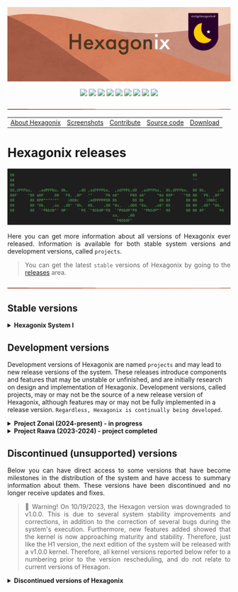 <!-- Vamos adicionar o logotipo do sistema -->

<p align="center">
<img src="https://raw.githubusercontent.com/hexagonix/Doc/refs/heads/main/Img/banner.png">
</p>

<div align="center">

![](https://img.shields.io/github/license/hexagonix/hexagonix.svg)
![](https://img.shields.io/github/stars/hexagonix/hexagonix.svg)
![](https://img.shields.io/github/issues/hexagonix/hexagonix.svg)
![](https://img.shields.io/github/issues-closed/hexagonix/hexagonix.svg)
![](https://img.shields.io/github/issues-pr/hexagonix/hexagonix.svg)
![](https://img.shields.io/github/issues-pr-closed/hexagonix/hexagonix.svg)
![](https://img.shields.io/github/downloads/hexagonix/hexagonix/total.svg)
![](https://img.shields.io/github/release/hexagonix/hexagonix.svg)
[![](https://img.shields.io/twitter/follow/hexagonixOS.svg?style=social&label=Follow%20%40HexagonixOS)](https://twitter.com/hexagonixOS)

</div>

<!-- Vai funcionar como <hr> -->

<img src="https://raw.githubusercontent.com/hexagonix/Doc/refs/heads/main/Img/hr.png" width="100%" height="2px" />

<table align="center">
<tr>
<td><a href="https://github.com/hexagonix/Doc/blob/main/Hexagonix/Hexagonix.en.md">About Hexagonix</a></td>
<td><a href="https://github.com/hexagonix/Doc/blob/main/Hexagonix/Hexagonix.en.md#-screenshots">Screenshots</a></td>
<td><a href="https://github.com/hexagonix/Doc/blob/main/Hexagonix/Hexagonix.pt.md#contribuir-e-reportar-erros">Contribute</a></td>
<td><a href="https://github.com/hexagonix/src">Source code</a></td>
<td><a href="https://github.com/hexagonix/Doc/blob/main/Hexagonix/README.pt.md">Download</a></td>
</tr>
</table>

# Hexagonix releases

<div align="center">

<img src="https://raw.githubusercontent.com/hexagonix/Doc/refs/heads/main/Img/HexagonixSourceHeader.png">

</div>

<div align="justify">

Here you can get more information about all versions of Hexagonix ever released. Information is available for both stable system versions and development versions, called `projects`.

> You can get the latest `stable` versions of Hexagonix by going to the [releases](https://github.com/hexagonix/hexagonix/releases) area.

</div>

<!-- Vai funcionar como <hr> -->

<img src="https://raw.githubusercontent.com/hexagonix/Doc/refs/heads/main/Img/hr.png" width="100%" height="2px" />

## Stable versions

<details title="Hexagonix System I" align='left'>
<br>
<summary align='left'><strong>Hexagonix System I</strong></summary>

<div align="justify">

> :construction: Warning! On 10/19/2023, the Hexagon version was changed to v1.0.0. This is due to several system stability improvements and fixes, in addition to the correction of several bugs during the system's execution. Thus, like older discontinued versions, Hexagonix System I was released with a v1.0.0 kernel.

Hexagonix System I is the most stable and feature-rich version released to date. Several improvements were made to ensure stability, security and lower resource usage. Below, more technical information about this version of the system.

Changelog and technical information for this version:

**Release date**: 06/05/2024<br>
**Version buildId**: 36a232aa-d2d2-4e78-99d8-f8df3c96b0d6<br>
**Commit**: [6809c99](https://github.com/hexagonix/hexagonix/commit/6809c99865610087f6f786641cbfa5e663cd4f02)

- **Saturno** v1.9.0:
  - Saturno MBR v1.2.0:
    - Corrections of various errors;
    - Comments and source code completely in English, facilitating collaboration.
  - Comments and source code completely in English, facilitating collaboration.
- **HBoot** v0.11.0:
  - Corrections of various errors;
  - Improvements in hardware detection;
  - Messages, logs, comments and source code completely in English, facilitating collaboration.
- **Hexagon Kernel** v1.0.0:
  - Various stability and performance refinements;
  - Lower resource consumption;
  - Improved error management;
  - General bug fixes;
  - New system calls;
  - Standardization of system calls, using UNIX Version 7 as a reference;
  - Messages, logs, comments and source code completely in English, facilitating collaboration.
- **UnixUtils** and **CoreUtils** v9.0:
  - New `mv` utility, used to rename files on the volume;
  - Improved error handling;
  - Lower resource consumption;
  - Correction of several bugs;
  - Improvements in user messages, including spelling and formatting corrections;
  - Messages, logs, comments and source code completely in English, facilitating collaboration.
- **Andromeda Apps (Hexagonix-Andromeda environment)**:
  - Update of development libraries;
  - Corrections of various errors;
  - Improvements in resource consumption;
  - `poweroff` utility renamed to `power`.
  - Messages, logs, comments and source code completely in English, facilitating collaboration.
- **libasm** v2.2.1:
  - Standardization of all development libraries;
  - Standardization of system calls, using UNIX Version 7 and Hexagon v1.0.0 as references;
  - Improvements in comments, making the code better understood;
  - Improvements to the libasm example utilities (tapp.asm and gapp.asm);
  - Comments and source code completely in English, facilitating collaboration.
- **fasm (flat assembler)** v1.73.32:
  - Standardization of the code responsible for compatibility with Hexagonix;
  - Update of the code responsible for compatibility with Hexagonix to use the latest libraries;
  - Improvements to the base version of fasm v1.73.32;
  - Comments and source code of Hexagonix-dependent code translated into English, facilitating collaboration.
- **Scripts** (Hexagonix build tools):
  - Correction of several errors;
  - Improvements in user messages, including spelling and formatting corrections;
  - New virtualized system execution options;
  - Compatibility of the `hx` utility with the latest versions of `qemu`;
  - Start of build compatibility on BSD systems;
  - Compatibility with BSD systems to run Hexagonix in a virtualized environment (qemu);
  - Improvements in the code formatting module;
  - Improvements in Unix and Andromeda utility construction modules (Hexagonix-Andromeda);
  - Improvements in the system construction log;
  - Improvements to the build configuration module (`configure.sh`);
  - Refactoring of the hx utility to reuse code and remove duplicate code;
  - New parameters and functions available in the hx utility:
    - "--flags": displays information about the build parameters sent to the assembler.
  - Comments and source code of Hexagonix-dependent code translated into English, facilitating collaboration.
- **Documentation**:
  - Update of system documentation in the repository available on GitHub;
  - Refinements in Portuguese texts and English translations;
  - Copyright corrections and contact and development information;
  - Update of system call tables;
  - Update of Unix and Andromeda utilities.

</div>

<img src="https://raw.githubusercontent.com/hexagonix/Doc/refs/heads/main/Img/hr.png" width="100%" height="2px" />

</details>

## Development versions

Development versions of Hexagonix are named `projects` and may lead to new release versions of the system. These releases introduce components and features that may be unstable or unfinished, and are initially research on design and implementation of Hexagonix. Development versions, called projects, may or may not be the source of a new release version of Hexagonix, although features may or may not be fully implemented in a release version. `Regardless, Hexagonix is ​​continually being developed`.

<details title="Zonai Project" align='left'>
<br>
<summary align='left'><strong>Project Zonai (2024-present) - in progress</strong></summary>

<div align="justify">

> The `Zonai` project starts with the code base of the **System I** version of Hexagonix, after the official release of the version.

The Zonai project is a fork of Hexagonix System I (CURRENT branch), which aims to develop the next stable release of the system, the System II version (no defined release schedule - the release may not occur in 2024). More information about the project soon.

</div>

</details>

<details title="Project Raava" align='left'>
<br>
<summary align='left'><strong>Project Raava (2023-2024) - project completed</strong></summary>

<div align="justify">

> The Project Raava was completed, giving rise to the **Hexagonix System I**.

Project Raava is a fork of Hexagonix H2 Release 2 (CURRENT branch), which aims to develop the next stable release of the system, version H3 (no release schedule defined - the release may not occur in 2023). For this, the system starts from:

- Hexagon based in early v1.3.6 (version 1.3 revision 6);
- Base of Hexagonix H2 Release 2 (H2R2): H2-CURRENT+290320231532;
- Hexagon v1.3.7 (version 1.3 revision 7) - 05/20/2023;

</div>

</details>

## Discontinued (unsupported) versions

<div align="justify">

Below you can have direct access to some versions that have become milestones in the distribution of the system and have access to summary information about them. These versions have been discontinued and no longer receive updates and fixes.

> :construction: Warning! On 10/19/2023, the Hexagon version was downgraded to v1.0.0. This is due to several system stability improvements and corrections, in addition to the correction of several bugs during the system's execution. Furthermore, new features added showed that the kernel is now approaching maturity and stability. Therefore, just like the H1 version, the next edition of the system will be released with a v1.0.0 kernel. Therefore, all kernel versions reported below refer to a numbering prior to the version rescheduling, and do not relate to current versions of Hexagon.

</div>

<details title="Discontinued versions of Hexagonix" align='left'>
<br>
<summary align='left'><strong>Discontinued versions of Hexagonix</strong></summary>

<div align="justify">

<details title="Hexagonix H1" align='left'>
<br>
<summary align='left'><strong>Hexagonix H1</strong></summary>

<div align="justify">

This is the first extensively tested and marked stable version of the system. Hexagonix H1 is also the basis of Andromeda H1. Many improvements have been made since previous versions of the system, which used series of numbers to identify versions. Version 1.2-beta, in the previous numbering, was improved and served as the basis for the development of the most stable version to date, the H1 version, the public release of the system. You can get that release [here](https://github.com/hexagonix/hexagonix/releases/tag/H1). This version will continue to be improved and changes will be made available continuously.
  
</div>

<details title="Hexagonix H1 R1 (Caladan)" align='left'>
<br>
<summary align='left'>Hexagonix H1 R1 (Caladan)</summary>

<div align="justify">

Hexagonix H1 R1 (codenamed Caladan) is the first patch pack for the H1 version of Hexagonix. Many improvements have been made to various Hexagonix Unix utilities, as well as enhancements and fixes have been made to the Andromeda userland. Hexagon has been updated to version 9.3, with many bug fixes, stability improvements, increased performance and smaller memory footprint, as well as fixed support for PS/2 mice (and USB via PS/2 emulation) and other devices. Go to the [releases](https://github.com/hexagonix/hexagonix/releases) area and look for version H1 R1.

</div>

</details>

<details title="Hexagonix H1 R2 (Caladan)" align='left'>
<br>
<summary align='left'>Hexagonix H1 R2 (Caladan)</summary>

<div align="justify">

Second update package for Hexagonix/Andromeda version H1, which includes:

- Kernel Hexagon v9.4A;
- Improvements in several Hexagonix utilities;
- Improvements in various Andromeda utilities;

Several runtime failures have been identified in various Andromeda utilities that have been fixed in this release. Updates were also added to Hexagon, decreasing memory pressure and targeting errors identified during system execution. The system manuals have also been updated, as well as the naming used in a number of utilities. From now on, the next H1 version update will focus on improvements and adding new features. Go to the [releases](https://github.com/hexagonix/hexagonix/releases) area and look for the H1 R2 version.

</div>

</details>

<details title="Hexagonix H1 R3 (Duna)" align='left'>
<br>
<summary align='left'>Hexagonix H1 R3 (Duna)</summary>

<div align="justify">

Final release of the H1 version of the system. This is the release analogous to a 1.0 version of the software. To this end, the internal version numbers of several system components have been changed to celebrate this milestone. Hexagon now identifies itself as in version 1.0, as well as other components. The version has been extensively tested and is stable. The H1 R3 release includes:

- Kernel Hexagon v1.0;
- General fixes in various Hexagonix and Andromeda utilities;
- Improvements in the system libraries;
- Stability fixes in various utilities;
- Improvements in Andromeda Settings;

Go to the [releases](https://github.com/hexagonix/hexagonix/releases) area and look for version H1 R3.

</div>

</details>

<details title="Hexagonix H1 R4 (Vega)" align='left'>
<br>
<summary align='left'>Hexagonix H1 R4 (Vega)</summary>

<div align="justify">

System-wide bug fixes and improvements.

- General fixes in various Hexagonix and Andromeda utilities;
- Improvements in the system libraries;
- Stability fixes in various utilities;
- Improvements in Andromeda Settings;

</div>

</details>

<details title="Hexagonix H1 R5 (Orion)" align='left'>
<br>
<summary align='left'>Hexagonix H1 R5 (Orion)</summary>

<div align="justify">

This system update fixes several bugs in the system, including issues encountered when booting on physical machines and in virtualized environments on HBoot and Hexagon.

- Kernel Hexagon v1.1;
- General fixes in various Hexagonix and Andromeda utilities;
- Improvements in the system libraries;
- Stability fixes in various utilities;
- Improvements in Andromeda Settings;

</div>

</details>

<!-- Vai funcionar como <hr> -->

<img src="https://raw.githubusercontent.com/hexagonix/Doc/refs/heads/main/Img/hr.png" width="100%" height="2px" />

</details>

<details title="Hexagonix H2" align='left'>
<br>
<summary align='left'><strong>Hexagonix H2</strong></summary>

<details title="Hexagonix H2 (development versions)" align='left'>
<br>
<summary align='left'>Hexagonix H2 (development versions)</summary>

<details title="Hexagonix H2-dev.beta1" align='left'>
<br>
<summary align='left'>Hexagonix H2-dev.beta1</summary>

<div align="justify">

The development version, H2 (codenamed Vita Nova), is the next version of Hexagonix. So far, the changes and improvements over the Hexagonix H1-R6 are:

- Kernel Hexagon v1.1.2;
- Fusion of the Hexagonix and Andromeda distributions into a single distribution;
- Removal of file extension for system binaries;
- Adding license terms to the system image;
- Improvements in Unix utilities and Hexagonix-Andromeda apps (old Andromeda applications);
- Hexagon Boot v0.3 (incompatible with H1 version).

</div>

</details>

<details title="Hexagonix H2-dev.beta4" align='left'>
<br>
<summary align='left'>Hexagonix H2-dev.beta4</summary>

<div align="justify">

- Deep change in the Unix atop utility;
- Renamed atop to htop;
- Improvements in the logind daemon;
- Font hint renamed to Avatar;
- Removal of Unix.sh file from libasm;
- Constants from Unix.s moved to Unix man utility.

</div>

</details>

<details title="Hexagonix H2-dev.beta5" align='left'>
<br>
<summary align='left'>Hexagonix H2-dev.beta5</summary>

<div align="justify">

- Hexagon emergency fix (v1.1.7) due to memory leak issues when requesting device restart (affects versions H2-dev.beta1 to H2-dev.beta4);
- init v2.0, with support to run multiple services in list.
- Disabling "modern" login mode in logind. The default login interface follows that seen on Unix-like systems (FreeBSD as a major inspiration);
- General improvements to the following Unix utilities:
  - :white_check_mark: login;
  - :white_check_mark: energia;
  - :white_check_mark: htop;
  - :white_check_mark: man;
  - :white_check_mark: su;
  - :white_check_mark: top;
  - :white_check_mark: uname;
- Tests run to verify proper system operation (no new issues found).

</div>

</details>

<details title="Hexagonix H2-dev.beta6" align='left'>
<br>
<summary align='left'>Hexagonix H2-dev.beta6</summary>

<div align="justify">

The H2-dev.beta6 version came to standardize a number of Hexagonix services, as well as enforce compliance in system fonts and comments. Most of the changes in this version are not visible to the user, but they are important to guarantee the stability of the system. See the most important changes:

* Improvements in the messages of the system utilities, especially in error messages;
* Fixes in the following system utilities:
  - :white_check_mark: DOSsh;
  - :white_check_mark: init;
  - :white_check_mark: su;
  - :white_check_mark: login;
* A definition error in su could lead to the utility crashing or not working, since it would try to load the default shell (sh) with the name sh.app;
* Complete removal of references to Andromeda, since the distribution was merged into Hexagonix (see Hexagonix H2-dev.beta1). Removal took place at:
  - Name of functions;
  - Name of variables and constants;
  - Comments;
* Improved manual pages for all utilities;
* Improved Hexagon online documentation;
* Changed the version name from "Vita Nova" to "VitaNova", preventing issues when checking the hostname generated during system build;
* Changed the formatting of the init services declaration.

- :white_check_mark: Release date: 28/11/2022 (dd/mm/yyyy)

</div>

</details>

<details title="Hexagonix H2-dev.beta7" align='left'>
<br>
<summary align='left'>Hexagonix H2-dev.beta7</summary>

<div align="justify">

Translation of messages from Unix utilities into English.

- :white_check_mark: Release date: 30/11/2022 (dd/mm/yyyy)

</div>

</details>

<details title="Hexagonix H2-dev.beta8" align='left'>
<br>
<summary align='left'>Hexagonix H2-dev.beta8</summary>

<div align="justify">

* Messages from Andromeda-Hexagonix utilities and HBoot translated into English;
* Hexagon messages translated into English;

> It is worth noting that the names of functions, as well as comments in files that make up the system, will remain in Portuguese at this time.

- :white_check_mark: Release date: 04/12/2022 (dd/mm/yyyy)

</div>

</details>

<!-- Vai funcionar como <hr> -->

<img src="https://raw.githubusercontent.com/hexagonix/Doc/refs/heads/main/Img/hr.png" width="100%" height="2px" />

</details>

<details title="Hexagonix H2 Release 1" align='left'>
<br>
<summary align='left'>Hexagonix H2 Release 1</summary>

Consolidation of development versions, with:

- Hexagon kernel v1.2.5;
- HBoot v0.4 (incompatible with Hexagonix H1 to H1-R6);
- Fusion of Hexagonix and Andromeda distributions into a single distribution;
- File extension removal for system binaries;
- Addition of license terms in the system image;
- Improvements in Unix utilities and Hexagonix-Andromeda (old Andromeda applications);
- Deep change in the Unix atop utility;
- Renamed atop to htop;
- Improvements in the logind daemon;
- Font hint renamed to Avatar;
- Utility init v2.0, with support to run multiple services in list.
- Disabling "modern" login mode in logind. The default login interface follows that seen on Unix-like systems (FreeBSD as a major inspiration);
- General improvements to the following Unix utilities:
  - :white_check_mark: login;
  - :white_check_mark: energia;
  - :white_check_mark: htop;
  - :white_check_mark: man;
  - :white_check_mark: su;
  - :white_check_mark: top;
  - :white_check_mark: uname;
- Improvements in the messages of the system utilities, especially in error messages;
- Fixes in the following system utilities:
  - :white_check_mark: DOSsh;
  - :white_check_mark: init;
  - :white_check_mark: su;
  - :white_check_mark: login;
- A definition error in su could lead to the utility crashing or not working, since it would try to load the default shell (sh) with the name sh.app;
- Complete removal of references to Andromeda, since the distribution was merged into Hexagonix (see Hexagonix H2-dev.beta1). Removal took place at:
  - Name of functions;
  - Name of variables and constants;
  - Comments;
- Improved manual pages for all utilities;
- Improved Hexagon online documentation;
- Changed the version name from "Vita Nova" to "VitaNova", preventing problems when checking the hostname generated during system construction;
- Change in the formatting of the init services declaration;
- Translation of messages from Unix utilities into English;
- Messages from Andromeda-Hexagonix and HBoot utilities translated into English;
- Hexagon messages translated into English.

- :white_check_mark: Release date: 12/12/2022 (dd/mm/yyyy)

</details>

<details title="Hexagonix H2 Release 2" align='left'>
<br>
<summary align='left'>Hexagonix H2 Release 2</summary>

- Hexagon kernel v1.3.2;
- HBoot v0.7.1;
- Improvements in Unix utilities and Hexagonix-Andromeda applications;
- Improvements in the logind daemon;
- New first use experience (OOBE - Out of Box Experience);
- Avatar font renamed to Aurora;
- Improvements in the messages of the system utilities, especially in error messages;
- Improved manual pages for all utilities;
- Improved Hexagon online documentation, including system calls;
- Version name change from "VitaNova" to "Darwin";
- Change in the formatting of the init services declaration;
- Translation of messages from Unix utilities to English completed;
- Improvements in the settings utility (Config);
- Assembly development libraries version 0.10.1;

- :white_check_mark: Release date: 28/02/2023 (dd/mm/yyyy)

</details>

<!-- Vai funcionar como <hr> -->

<img src="https://raw.githubusercontent.com/hexagonix/Doc/refs/heads/main/Img/hr.png" width="100%" height="2px" />

</details>

</details>
